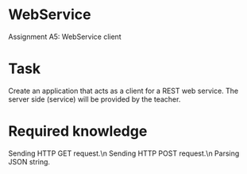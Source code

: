 # WebService
Assignment A5: WebService client

# Task
Create an application that acts as a client for a REST web service.
The server side (service) will be provided by the teacher.

# Required knowledge
Sending HTTP GET request.\n
Sending HTTP POST request.\n
Parsing JSON string.
